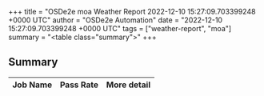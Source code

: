 +++
title = "OSDe2e moa Weather Report 2022-12-10 15:27:09.703399248 +0000 UTC"
author = "OSDe2e Automation"
date = "2022-12-10 15:27:09.703399248 +0000 UTC"
tags = ["weather-report", "moa"]
summary = "<table class=\"summary\"></table>"
+++
## Summary

| Job Name | Pass Rate | More detail |
|----------|-----------|-------------|




